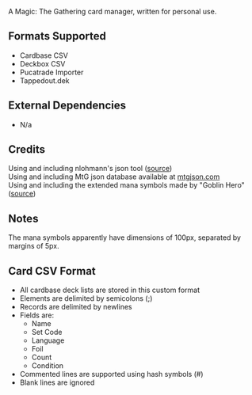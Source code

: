 A Magic: The Gathering card manager, written for personal use.

## Formats Supported

* Cardbase CSV
* Deckbox CSV
* Pucatrade Importer
* Tappedout.dek

## External Dependencies

* N/a

## Credits

Using and including nlohmann's json tool ([source](https://github.com/nlohmann/json))  
Using and including MtG json database available at [mtgjson.com](http://mtgjson.com/)  
Using and including the extended mana symbols made by "Goblin Hero" ([source](http://www.slightlymagic.net/forum/viewtopic.php?t=4430))  

## Notes

The mana symbols apparently have dimensions of 100px, separated by margins of 5px.  

## Card CSV Format

* All cardbase deck lists are stored in this custom format
* Elements are delimited by semicolons (;)
* Records are delimited by newlines
* Fields are:
	* Name
	* Set Code
	* Language
	* Foil
	* Count
	* Condition
* Commented lines are supported using hash symbols (#)
* Blank lines are ignored